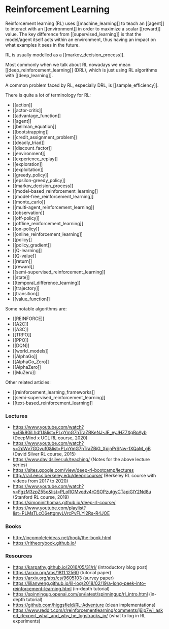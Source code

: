 # Reinforcement Learning

Reinforcement learning (RL) uses [[machine_learning]] to teach an [[agent]] to interact with an [[environment]] in order to maximize a scalar [[reward]] value. The key difference from [[supervised_learning]] is that the model/agent itself acts within an environment, thus having an impact on what examples it sees in the future.

RL is usually modelled as a [[markov_decision_process]].

Most commonly when we talk about RL nowadays we mean [[deep_reinforcement_learning]] (DRL), which is just using RL algorithms with [[deep_learning]].

A common problem faced by RL, especially DRL, is [[sample_efficiency]].

There is quite a lot of terminology for RL:

- [[action]]
- [[actor-critic]]
- [[advantage_function]]
- [[agent]]
- [[bellman_equation]]
- [[bootstrapping]]
- [[credit_assignment_problem]]
- [[deadly_triad]]
- [[discount_factor]]
- [[environment]]
- [[experience_replay]]
- [[exploration]]
- [[exploitation]]
- [[greedy_policy]]
- [[epsilon-greedy_policy]]
- [[markov_decision_process]]
- [[model-based_reinforcement_learning]]
- [[model-free_reinforcement_learning]]
- [[monte_carlo]]
- [[multi-agent_reinforcement_learning]]
- [[observation]]
- [[off-policy]]
- [[offline_reinforcement_learning]]
- [[on-policy]]
- [[online_reinforcement_learning]]
- [[policy]]
- [[policy_gradient]]
- [[Q-learning]]
- [[Q-value]]
- [[return]]
- [[reward]]
- [[semi-supervised_reinforcement_learning]]
- [[state]]
- [[temporal_difference_learning]]
- [[trajectory]]
- [[transition]]
- [[value_function]]

Some notable algorithms are:

- [[REINFORCE]]
- [[A2C]]
- [[A3C]]
- [[TRPO]]
- [[PPO]]
- [[DQN]]
- [[world_models]]
- [[AlphaGo]]
- [[AlphaGo_Zero]]
- [[AlphaZero]]
- [[MuZero]]

Other related articles:

- [[reinforcement_learning_frameworks]]
- [[semi-supervised_reinforcement_learning]]
- [[text-based_reinforcement_learning]]

### Lectures

- https://www.youtube.com/watch?v=ISk80iLhdfU&list=PLqYmG7hTraZBKeNJ-JE_eyJHZ7XgBoAyb (DeepMind x UCL RL course, 2020)
- https://www.youtube.com/watch?v=2pWv7GOvuf0&list=PLqYmG7hTraZBiG_XpjnPrSNw-1XQaM_gB (David Silver RL course, 2015)
- https://www.davidsilver.uk/teaching/ (Notes for the above lecture series)
- https://sites.google.com/view/deep-rl-bootcamp/lectures
- http://rail.eecs.berkeley.edu/deeprlcourse/ (Berkeley RL course with videos from 2017 to 2020)
- https://www.youtube.com/watch?v=FgzM3zpZ55o&list=PLoROMvodv4rOSOPzutgyCTapiGlY2Nd8u (Stanford RL course, 2019)
- https://simoninithomas.github.io/deep-rl-course/
- https://www.youtube.com/playlist?list=PLMsTLcO6ettgmyLVrcPvFLYi2Rs-R4JOE

### Books

- http://incompleteideas.net/book/the-book.html
- https://rltheorybook.github.io/

### Resources

- https://karpathy.github.io/2016/05/31/rl/ (introductory blog post)
- https://arxiv.org/abs/1811.12560 (tutorial paper)
- https://arxiv.org/abs/cs/9605103 (survey paper)
- https://lilianweng.github.io/lil-log/2018/02/19/a-long-peek-into-reinforcement-learning.html (in-depth tutorial)
- https://spinningup.openai.com/en/latest/spinningup/rl_intro.html (in-depth tutorial)
- https://github.com/higgsfield/RL-Adventure (clean implementations)
- https://www.reddit.com/r/reinforcementlearning/comments/j6lp7v/i_asked_rlexpert_what_and_why_he_logstracks_in/ (what to log in RL experiments)
